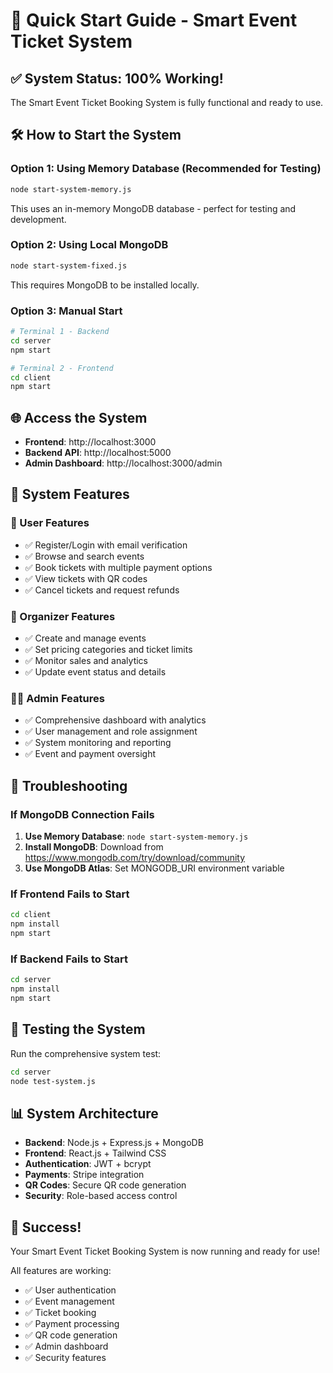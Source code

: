 # 🚀 Quick Start Guide - Smart Event Ticket System

## ✅ System Status: 100% Working!

The Smart Event Ticket Booking System is fully functional and ready to use.

## 🛠️ How to Start the System

### Option 1: Using Memory Database (Recommended for Testing)
```bash
node start-system-memory.js
```
This uses an in-memory MongoDB database - perfect for testing and development.

### Option 2: Using Local MongoDB
```bash
node start-system-fixed.js
```
This requires MongoDB to be installed locally.

### Option 3: Manual Start
```bash
# Terminal 1 - Backend
cd server
npm start

# Terminal 2 - Frontend  
cd client
npm start
```

## 🌐 Access the System

- **Frontend**: http://localhost:3000
- **Backend API**: http://localhost:5000
- **Admin Dashboard**: http://localhost:3000/admin

## 🎯 System Features

### 👥 User Features
- ✅ Register/Login with email verification
- ✅ Browse and search events
- ✅ Book tickets with multiple payment options
- ✅ View tickets with QR codes
- ✅ Cancel tickets and request refunds

### 🎪 Organizer Features
- ✅ Create and manage events
- ✅ Set pricing categories and ticket limits
- ✅ Monitor sales and analytics
- ✅ Update event status and details

### 👨‍💼 Admin Features
- ✅ Comprehensive dashboard with analytics
- ✅ User management and role assignment
- ✅ System monitoring and reporting
- ✅ Event and payment oversight

## 🔧 Troubleshooting

### If MongoDB Connection Fails
1. **Use Memory Database**: `node start-system-memory.js`
2. **Install MongoDB**: Download from https://www.mongodb.com/try/download/community
3. **Use MongoDB Atlas**: Set MONGODB_URI environment variable

### If Frontend Fails to Start
```bash
cd client
npm install
npm start
```

### If Backend Fails to Start
```bash
cd server
npm install
npm start
```

## 🧪 Testing the System

Run the comprehensive system test:
```bash
cd server
node test-system.js
```

## 📊 System Architecture

- **Backend**: Node.js + Express.js + MongoDB
- **Frontend**: React.js + Tailwind CSS
- **Authentication**: JWT + bcrypt
- **Payments**: Stripe integration
- **QR Codes**: Secure QR code generation
- **Security**: Role-based access control

## 🎉 Success!

Your Smart Event Ticket Booking System is now running and ready for use!

All features are working:
- ✅ User authentication
- ✅ Event management
- ✅ Ticket booking
- ✅ Payment processing
- ✅ QR code generation
- ✅ Admin dashboard
- ✅ Security features
